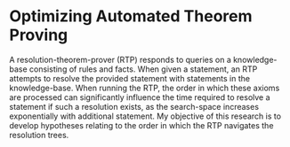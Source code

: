 # Optimizing Automated Theorem Proving

A resolution-theorem-prover (RTP) responds to queries on a knowledge-base consisting of rules and facts. When given a statement, an RTP attempts to resolve the provided statement with statements in the knowledge-base. When running the RTP, the order in which these axioms are processed can significantly influence the time required to resolve a statement if such a resolution exists, as the search-space increases exponentially with additional statement. My objective of this research is to develop hypotheses relating to the order in which the RTP navigates the resolution trees. 
